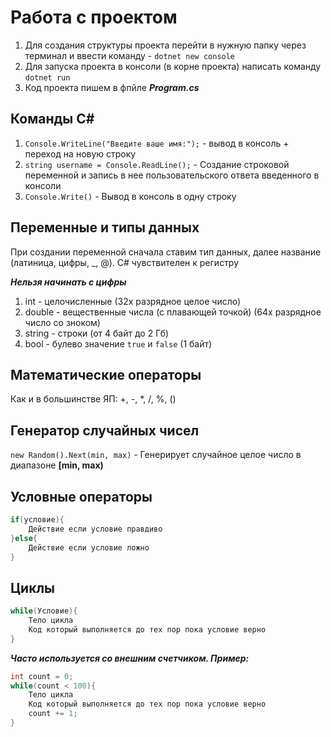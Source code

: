 # Работа с проектом
1. Для создания структуры проекта перейти в нужную папку через терминал и ввести команду - `dotnet new console`
2. Для запуска проекта в консоли (в корне проекта) написать команду `dotnet run`
3. Код проекта пишем в фпйле ***Program.cs***

## Команды C#
1. `Console.WriteLine("Введите ваше имя:");` - вывод в консоль + переход на новую строку
2. `string username = Console.ReadLine();` - Создание строковой переменной и запись в нее пользовательского ответа введенного в консоли
3. `Console.Write()` - Вывод в консоль в одну строку

## Переменные и типы данных
При создании переменной сначала ставим тип данных, далее название (латиница, цифры, _, @).
C# чувствителен к регистру

***Нельзя начинать с цифры***
1. int - целочисленные (32х разрядное целое число)
2. double - вещественные числа (с плавающей точкой) (64х разрядное число со зноком)
3. string - строки (от 4 байт до 2 Гб)
4. bool - булево значение `true` и `false` (1 байт)

## Математические операторы
Как и в большинстве ЯП:
+, -, *, /, %, ()

## Генератор случайных чисел
`new Random().Next(min, max)` - Генерирует случайное целое число в диапазоне **[min, max)**

## Условные операторы
```C#
if(условие){
    Действие если условие правдиво
}else{
    Действие если условие ложно
}
```
## Циклы
```C#
while(Условие){
    Тело цикла
    Код который выполняется до тех пор пока условие верно
}
```
***Часто используется со внешним счетчиком. Пример:***
```C#
int count = 0;
while(count < 100){
    Тело цикла
    Код который выполняется до тех пор пока условие верно
    count += 1;
}
```

